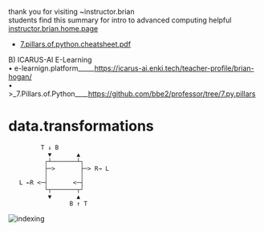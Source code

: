 thank you for visiting ~instructor.brian  
students find this summary for intro to advanced computing helpful  
[instructor.brian.home.page](https://github.com/bbe2/instructor.brian/tree/main)  

- [7.pillars.of.python.cheatsheet.pdf](https://github.com/bbe2/instructor.brian/files/12794859/7.pillars.of.python.cheatsheet.pdf)

B) ICARUS-AI E-Learning  
• e-learnign.platform_____https://icarus-ai.enki.tech/teacher-profile/brian-hogan/  
• >_7.Pillars.of.Python____https://github.com/bbe2/professor/tree/7.py.pillars  

# data.transformations  
             T ↓ B
               ▼       ▲
              ┌┴───────┴┐
              ├─>       ├─> R→ L
              │         │
       L ←R <─┤       <─┤
              └┬───────┬┘
               ▼       ▲
                     B ↑ T
                        
![indexing](https://user-images.githubusercontent.com/59778456/225663333-9f61f355-bf15-48b0-8aa5-1eb0a4864340.PNG)  
